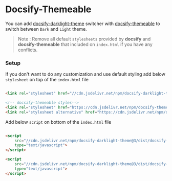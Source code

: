 # Docsify-Themeable

You can add [docsify-darklight-theme](https://docsify-darklight-theme.boopathikumar.me) switcher with [docsify-themeable](https://jhildenbiddle.github.io/docsify-themeable) to switch between `Dark` and `Light` theme.

> Note : Remove all default `stylesheets` provided by **docsify** and **docsify-themeable** that included on `index.html` if you have any conflicts.

### Setup

If you don't want to do any customization and use default styling add below `stylesheet` on top of the `index.html` file

```html

<link rel="stylesheet" href="//cdn.jsdelivr.net/npm/docsify-darklight-theme@3/dist/docsify-themeable/style.min.css" type="text/css">

<!-- docsify-themeable styles-->
<link rel="stylesheet" href="https://cdn.jsdelivr.net/npm/docsify-themeable@0/dist/css/theme-simple.css" title="light">
<link rel="stylesheet alternative" href="https://cdn.jsdelivr.net/npm/docsify-themeable@0/dist/css/theme-simple-dark.css" title="dark">

```

Add below `script` on bottom of the `index.html` file

```html

<script
    src="//cdn.jsdelivr.net/npm/docsify-darklight-theme@3/dist/docsify-themeable/main.min.js"
    type="text/javascript">
</script>

<script
    src="//cdn.jsdelivr.net/npm/docsify-darklight-theme@3/dist/docsify-themeable/index.min.js"
    type="text/javascript">
</script>

  
```